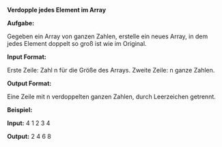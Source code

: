 **Verdopple jedes Element im Array**

**Aufgabe:**

Gegeben ein Array von ganzen Zahlen, erstelle ein neues Array, in dem jedes Element doppelt so groß ist wie im Original.

**Input Format:**

Erste Zeile: Zahl n für die Größe des Arrays.
Zweite Zeile: n ganze Zahlen.

**Output Format:**

Eine Zeile mit n verdoppelten ganzen Zahlen, durch Leerzeichen getrennt.

**Beispiel:**

**Input:**
4 1 2 3 4

**Output:**
2 4 6 8
